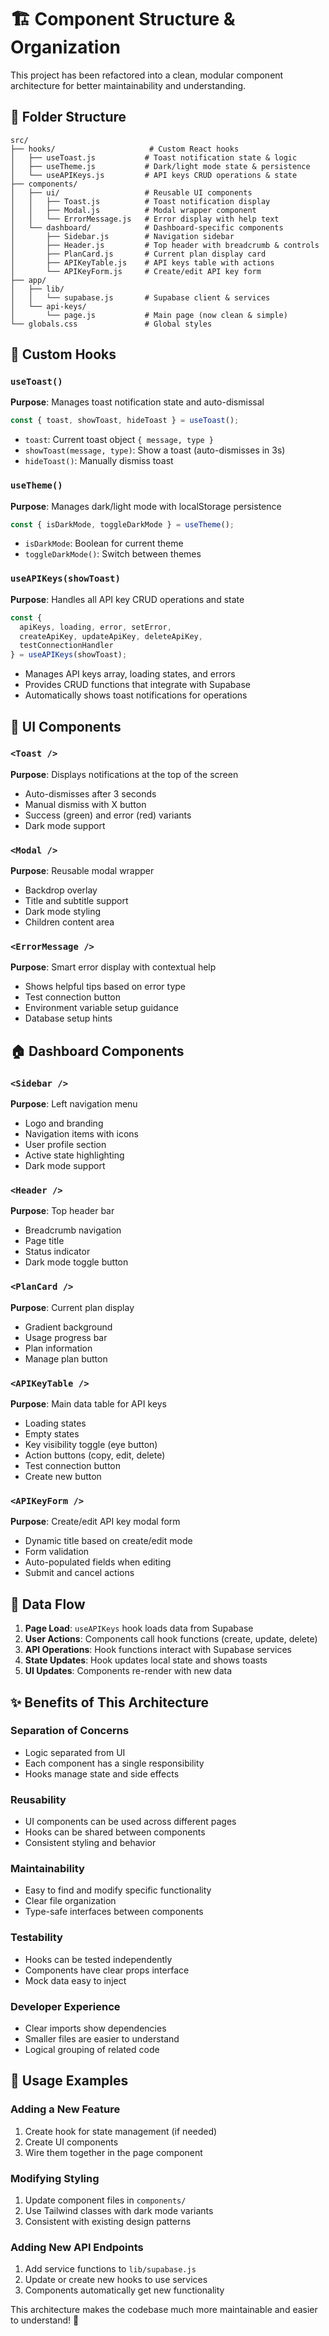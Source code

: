 # 🏗️ Component Structure & Organization

This project has been refactored into a clean, modular component architecture for better maintainability and understanding.

## 📁 Folder Structure

```
src/
├── hooks/                     # Custom React hooks
│   ├── useToast.js           # Toast notification state & logic
│   ├── useTheme.js           # Dark/light mode state & persistence
│   └── useAPIKeys.js         # API keys CRUD operations & state
├── components/
│   ├── ui/                   # Reusable UI components
│   │   ├── Toast.js          # Toast notification display
│   │   ├── Modal.js          # Modal wrapper component
│   │   └── ErrorMessage.js   # Error display with help text
│   └── dashboard/            # Dashboard-specific components
│       ├── Sidebar.js        # Navigation sidebar
│       ├── Header.js         # Top header with breadcrumb & controls
│       ├── PlanCard.js       # Current plan display card
│       ├── APIKeyTable.js    # API keys table with actions
│       └── APIKeyForm.js     # Create/edit API key form
├── app/
│   ├── lib/
│   │   └── supabase.js       # Supabase client & services
│   └── api-keys/
│       └── page.js           # Main page (now clean & simple)
└── globals.css               # Global styles
```

## 🎣 Custom Hooks

### `useToast()`
**Purpose**: Manages toast notification state and auto-dismissal
```javascript
const { toast, showToast, hideToast } = useToast();
```
- `toast`: Current toast object `{ message, type }`
- `showToast(message, type)`: Show a toast (auto-dismisses in 3s)
- `hideToast()`: Manually dismiss toast

### `useTheme()`
**Purpose**: Manages dark/light mode with localStorage persistence
```javascript
const { isDarkMode, toggleDarkMode } = useTheme();
```
- `isDarkMode`: Boolean for current theme
- `toggleDarkMode()`: Switch between themes

### `useAPIKeys(showToast)`
**Purpose**: Handles all API key CRUD operations and state
```javascript
const { 
  apiKeys, loading, error, setError,
  createApiKey, updateApiKey, deleteApiKey, 
  testConnectionHandler 
} = useAPIKeys(showToast);
```
- Manages API keys array, loading states, and errors
- Provides CRUD functions that integrate with Supabase
- Automatically shows toast notifications for operations

## 🧩 UI Components

### `<Toast />`
**Purpose**: Displays notifications at the top of the screen
- Auto-dismisses after 3 seconds
- Manual dismiss with X button
- Success (green) and error (red) variants
- Dark mode support

### `<Modal />`
**Purpose**: Reusable modal wrapper
- Backdrop overlay
- Title and subtitle support
- Dark mode styling
- Children content area

### `<ErrorMessage />`
**Purpose**: Smart error display with contextual help
- Shows helpful tips based on error type
- Test connection button
- Environment variable setup guidance
- Database setup hints

## 🏠 Dashboard Components

### `<Sidebar />`
**Purpose**: Left navigation menu
- Logo and branding
- Navigation items with icons
- User profile section
- Active state highlighting
- Dark mode support

### `<Header />`
**Purpose**: Top header bar
- Breadcrumb navigation
- Page title
- Status indicator
- Dark mode toggle button

### `<PlanCard />`
**Purpose**: Current plan display
- Gradient background
- Usage progress bar
- Plan information
- Manage plan button

### `<APIKeyTable />`
**Purpose**: Main data table for API keys
- Loading states
- Empty states
- Key visibility toggle (eye button)
- Action buttons (copy, edit, delete)
- Test connection button
- Create new button

### `<APIKeyForm />`
**Purpose**: Create/edit API key modal form
- Dynamic title based on create/edit mode
- Form validation
- Auto-populated fields when editing
- Submit and cancel actions

## 🔄 Data Flow

1. **Page Load**: `useAPIKeys` hook loads data from Supabase
2. **User Actions**: Components call hook functions (create, update, delete)
3. **API Operations**: Hook functions interact with Supabase services
4. **State Updates**: Hook updates local state and shows toasts
5. **UI Updates**: Components re-render with new data

## ✨ Benefits of This Architecture

### **Separation of Concerns**
- Logic separated from UI
- Each component has a single responsibility
- Hooks manage state and side effects

### **Reusability**
- UI components can be used across different pages
- Hooks can be shared between components
- Consistent styling and behavior

### **Maintainability**
- Easy to find and modify specific functionality
- Clear file organization
- Type-safe interfaces between components

### **Testability**
- Hooks can be tested independently
- Components have clear props interface
- Mock data easy to inject

### **Developer Experience**
- Clear imports show dependencies
- Smaller files are easier to understand
- Logical grouping of related code

## 🚀 Usage Examples

### Adding a New Feature
1. Create hook for state management (if needed)
2. Create UI components
3. Wire them together in the page component

### Modifying Styling
1. Update component files in `components/`
2. Use Tailwind classes with dark mode variants
3. Consistent with existing design patterns

### Adding New API Endpoints
1. Add service functions to `lib/supabase.js`
2. Update or create new hooks to use services
3. Components automatically get new functionality

This architecture makes the codebase much more maintainable and easier to understand! 🎉 